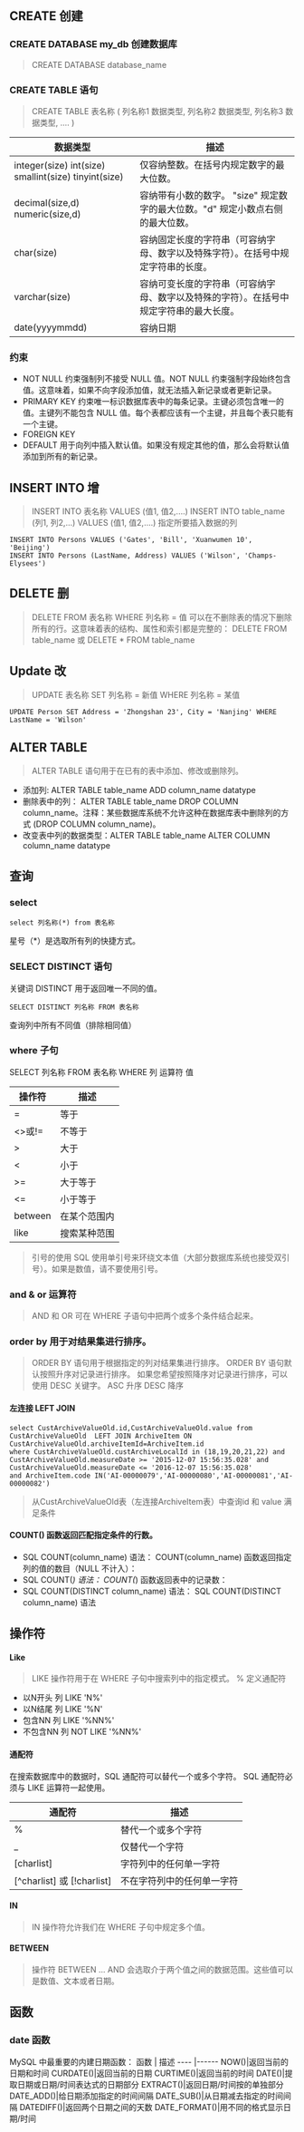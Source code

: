 ##  CREATE 创建
### CREATE DATABASE my_db 创建数据库
> CREATE DATABASE database_name

### CREATE TABLE 语句
> CREATE TABLE 表名称
  (
  列名称1 数据类型,
  列名称2 数据类型,
  列名称3 数据类型,
  ....
  )

  数据类型  |  描述
  --------- | -------------
  integer(size) int(size) smallint(size) tinyint(size)| 仅容纳整数。在括号内规定数字的最大位数。
  decimal(size,d) numeric(size,d) | 容纳带有小数的数字。 "size" 规定数字的最大位数。"d" 规定小数点右侧的最大位数。
  char(size)|容纳固定长度的字符串（可容纳字母、数字以及特殊字符）。在括号中规定字符串的长度。
   varchar(size)| 容纳可变长度的字符串（可容纳字母、数字以及特殊的字符）。在括号中规定字符串的最大长度。
  date(yyyymmdd) | 容纳日期

### 约束
- NOT NULL 约束强制列不接受 NULL 值。NOT NULL 约束强制字段始终包含值。这意味着，如果不向字段添加值，就无法插入新记录或者更新记录。
- PRIMARY KEY 约束唯一标识数据库表中的每条记录。主键必须包含唯一的值。主键列不能包含 NULL 值。每个表都应该有一个主键，并且每个表只能有一个主键。
- FOREIGN KEY
- DEFAULT 用于向列中插入默认值。如果没有规定其他的值，那么会将默认值添加到所有的新记录。

## INSERT INTO 增
> INSERT INTO 表名称 VALUES (值1, 值2,....)
INSERT INTO table_name (列1, 列2,...) VALUES (值1, 值2,....) 指定所要插入数据的列
```
INSERT INTO Persons VALUES ('Gates', 'Bill', 'Xuanwumen 10', 'Beijing')
INSERT INTO Persons (LastName, Address) VALUES ('Wilson', 'Champs-Elysees')
```

## DELETE 删

> DELETE FROM 表名称 WHERE 列名称 = 值
可以在不删除表的情况下删除所有的行。这意味着表的结构、属性和索引都是完整的：
DELETE FROM table_name 或 DELETE * FROM table_name

## Update 改

> UPDATE 表名称 SET 列名称 = 新值 WHERE 列名称 = 某值
```
UPDATE Person SET Address = 'Zhongshan 23', City = 'Nanjing' WHERE LastName = 'Wilson'
```

## ALTER TABLE
> ALTER TABLE 语句用于在已有的表中添加、修改或删除列。
- 添加列:              ALTER TABLE table_name ADD column_name datatype
- 删除表中的列：        ALTER TABLE table_name DROP COLUMN column_name。注释：某些数据库系统不允许这种在数据库表中删除列的方式 (DROP COLUMN column_name)。
- 改变表中列的数据类型：ALTER TABLE table_name ALTER COLUMN column_name datatype


## 查询

### select
```
select 列名称(*) from 表名称
```
星号（*）是选取所有列的快捷方式。

### SELECT DISTINCT 语句
关键词 DISTINCT 用于返回唯一不同的值。
```
SELECT DISTINCT 列名称 FROM 表名称
```
查询列中所有不同值（排除相同值）

### where 子句
SELECT 列名称 FROM 表名称 WHERE 列 运算符 值

操作符 | 描述
-------|-------
=|等于
<>或!=|不等于
>|大于
<|小于
>=|大于等于
<=|小于等于
between|在某个范围内
like | 搜索某种范围
> 引号的使用
SQL 使用单引号来环绕文本值（大部分数据库系统也接受双引号）。如果是数值，请不要使用引号。

### and & or 运算符
> AND 和 OR 可在 WHERE 子语句中把两个或多个条件结合起来。

### order by 用于对结果集进行排序。
> ORDER BY 语句用于根据指定的列对结果集进行排序。
ORDER BY 语句默认按照升序对记录进行排序。
如果您希望按照降序对记录进行排序，可以使用 DESC 关键字。
ASC 升序
DESC 降序

#### 左连接 LEFT JOIN
```
select CustArchiveValueOld.id,CustArchiveValueOld.value from CustArchiveValueOld  LEFT JOIN ArchiveItem ON CustArchiveValueOld.archiveItemId=ArchiveItem.id
where CustArchiveValueOld.custArchiveLocalId in (18,19,20,21,22) and CustArchiveValueOld.measureDate >= '2015-12-07 15:56:35.028' and CustArchiveValueOld.measureDate <= '2016-12-07 15:56:35.028'
and ArchiveItem.code IN('AI-00000079','AI-00000080','AI-00000081','AI-00000082')
```
> 从CustArchiveValueOld表（左连接ArchiveItem表）中查询id 和 value 满足条件

#### COUNT() 函数返回匹配指定条件的行数。
- SQL COUNT(column_name)
语法： COUNT(column_name) 函数返回指定列的值的数目（NULL 不计入）：
- SQL COUNT(*)
语法： COUNT(*) 函数返回表中的记录数：
- SQL COUNT(DISTINCT column_name)
语法： SQL COUNT(DISTINCT column_name) 语法

## 操作符

#### Like
> LIKE 操作符用于在 WHERE 子句中搜索列中的指定模式。
% 定义通配符
- 以N开头 列 LIKE 'N%'
- 以N结尾 列 LIKE '%N'
- 包含NN 列 LIKE '%NN%'
- 不包含NN 列 NOT LIKE '%NN%'

#### 通配符
在搜索数据库中的数据时，SQL 通配符可以替代一个或多个字符。
SQL 通配符必须与 LIKE 运算符一起使用。

通配符 | 描述
-------| ------
% | 替代一个或多个字符
_ | 仅替代一个字符
[charlist] | 字符列中的任何单一字符
[^charlist] 或 [!charlist] | 不在字符列中的任何单一字符

#### IN
> IN 操作符允许我们在 WHERE 子句中规定多个值。

#### BETWEEN
> 操作符 BETWEEN ... AND 会选取介于两个值之间的数据范围。这些值可以是数值、文本或者日期。

## 函数
### date 函数
MySQL 中最重要的内建日期函数：
函数 | 描述
---- |------
NOW()|返回当前的日期和时间
CURDATE()|返回当前的日期
CURTIME()|返回当前的时间
DATE()|提取日期或日期/时间表达式的日期部分
EXTRACT()|返回日期/时间按的单独部分
DATE_ADD()|给日期添加指定的时间间隔
DATE_SUB()|从日期减去指定的时间间隔
DATEDIFF()|返回两个日期之间的天数
DATE_FORMAT()|用不同的格式显示日期/时间


